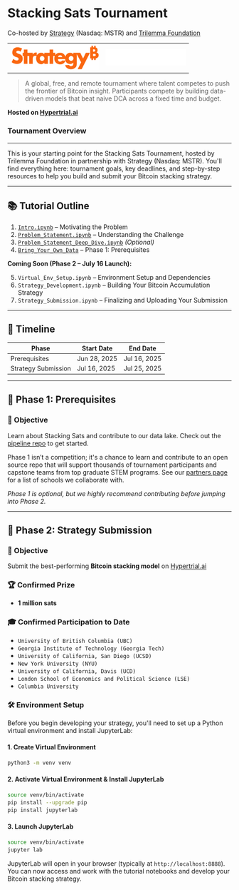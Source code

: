 # Stacking Sats Tournament

Co-hosted by [Strategy](https://www.strategy.com/) (Nasdaq: MSTR) and [Trilemma Foundation](https://www.trilemma.foundation/)

<table border="0" cellspacing="0" cellpadding="0">
  <tr>
    <td align="center">
      <a href="https://www.strategy.com/">
        <img src="./assets/strategy.png" alt="Strategy Tournament" width="200"/>
      </a>
    </td>
    <td align="center">
      <a href="https://www.trilemma.foundation/">
        <img src="./assets/trilemma_foundation_white.png" alt="Trilemma Foundation" width="180"/>
      </a>
    </td>
  </tr>
</table>

> A global, free, and remote tournament where talent competes to push the frontier of Bitcoin insight.
> Participants compete by building data-driven models that beat naive DCA across a fixed time and budget.

**Hosted on [Hypertrial.ai](https://www.hypertrial.ai/bitcoin-arena/challenge/bitcoin)**

### Tournament Overview

---

This is your starting point for the Stacking Sats Tournament, hosted by Trilemma Foundation in partnership with Strategy (Nasdaq: MSTR). You'll find everything here: tournament goals, key deadlines, and step-by-step resources to help you build and submit your Bitcoin stacking strategy.

---

## 📚 Tutorial Outline

1. [`Intro.ipynb`](https://github.com/TrilemmaFoundation/stacking-sats-tournament-mstr-2025/blob/main/tutorials/1.%20Intro.ipynb) – Motivating the Problem
2. [`Problem_Statement.ipynb`](https://github.com/TrilemmaFoundation/stacking-sats-tournament-mstr-2025/blob/main/tutorials/2.%20Problem%20Statement.ipynb) – Understanding the Challenge
3. [`Problem_Statement_Deep_Dive.ipynb`](https://github.com/TrilemmaFoundation/stacking-sats-tournament-mstr-2025/blob/main/tutorials/3.%20Problem%20Statement%20Deep%20Dive.ipynb) _(Optional)_
4. [`Bring_Your_Own_Data`](https://github.com/hypertrial/stacking_sats_pipeline/blob/main/stacking_sats_pipeline/data/CONTRIBUTE.md) – Phase 1: Prerequisites

**Coming Soon (Phase 2 – July 16 Launch):**

5. `Virtual_Env_Setup.ipynb` – Environment Setup and Dependencies
6. `Strategy_Development.ipynb` – Building Your Bitcoin Accumulation Strategy
7. `Strategy_Submission.ipynb` – Finalizing and Uploading Your Submission

---

## 📅 Timeline

| Phase               | Start Date   | End Date     |
| ------------------- | ------------ | ------------ |
| Prerequisites       | Jun 28, 2025 | Jul 16, 2025 |
| Strategy Submission | Jul 16, 2025 | Jul 25, 2025 |

---

## 🧩 Phase 1: Prerequisites

### 🎯 Objective

Learn about Stacking Sats and contribute to our data lake. Check out the [pipeline repo](https://github.com/hypertrial/stacking_sats_pipeline) to get started.

Phase 1 isn’t a competition; it's a chance to learn and contribute to an open source repo that will support thousands of tournament participants and capstone teams from top graduate STEM programs. See our [partners page](https://www.hypertrial.ai/partners) for a list of schools we collaborate with.

_Phase 1 is optional, but we highly recommend contributing before jumping into Phase 2._

---

## 🧩 Phase 2: Strategy Submission

### 🎯 Objective

Submit the best-performing **Bitcoin stacking model** on [Hypertrial.ai](https://hypertrial.ai)

### 🏆 Confirmed Prize

- **1 million sats**

### 🎓 Confirmed Participation to Date

- `University of British Columbia (UBC)`
- `Georgia Institute of Technology (Georgia Tech)`
- `University of California, San Diego (UCSD)`
- `New York University (NYU)`
- `University of California, Davis (UCD)`
- `London School of Economics and Political Science (LSE)`
- `Columbia University`

### 🛠️ Environment Setup

Before you begin developing your strategy, you'll need to set up a Python virtual environment and install JupyterLab:

#### 1. Create Virtual Environment

```bash
python3 -m venv venv
```

#### 2. Activate Virtual Environment & Install JupyterLab

```bash
source venv/bin/activate
pip install --upgrade pip
pip install jupyterlab
```

#### 3. Launch JupyterLab

```bash
source venv/bin/activate
jupyter lab
```

JupyterLab will open in your browser (typically at `http://localhost:8888`). You can now access and work with the tutorial notebooks and develop your Bitcoin stacking strategy.
